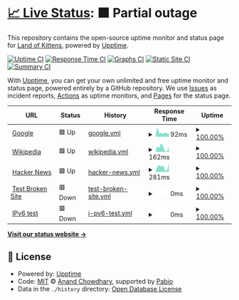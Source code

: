 # [📈 Live Status](https://Land-of-Kittens.github.io/Status): <!--live status--> **🟧 Partial outage**

This repository contains the open-source uptime monitor and status page for [Land of Kittens](https://landofkittens.community), powered by [Upptime](https://github.com/upptime/upptime).

[![Uptime CI](https://github.com/Land-of-Kittens/Status/workflows/Uptime%20CI/badge.svg)](https://github.com/Land-of-Kittens/Status/actions?query=workflow%3A%22Uptime+CI%22)
[![Response Time CI](https://github.com/Land-of-Kittens/Status/workflows/Response%20Time%20CI/badge.svg)](https://github.com/Land-of-Kittens/Status/actions?query=workflow%3A%22Response+Time+CI%22)
[![Graphs CI](https://github.com/Land-of-Kittens/Status/workflows/Graphs%20CI/badge.svg)](https://github.com/Land-of-Kittens/Status/actions?query=workflow%3A%22Graphs+CI%22)
[![Static Site CI](https://github.com/Land-of-Kittens/Status/workflows/Static%20Site%20CI/badge.svg)](https://github.com/Land-of-Kittens/Status/actions?query=workflow%3A%22Static+Site+CI%22)
[![Summary CI](https://github.com/Land-of-Kittens/Status/workflows/Summary%20CI/badge.svg)](https://github.com/Land-of-Kittens/Status/actions?query=workflow%3A%22Summary+CI%22)

With [Upptime](https://upptime.js.org), you can get your own unlimited and free uptime monitor and status page, powered entirely by a GitHub repository. We use [Issues](https://github.com/Land-of-Kittens/Status/issues) as incident reports, [Actions](https://github.com/Land-of-Kittens/Status/actions) as uptime monitors, and [Pages](https://Land-of-Kittens.github.io/Status) for the status page.

<!--start: status pages-->
<!-- This summary is generated by Upptime (https://github.com/upptime/upptime) -->
<!-- Do not edit this manually, your changes will be overwritten -->
<!-- prettier-ignore -->
| URL | Status | History | Response Time | Uptime |
| --- | ------ | ------- | ------------- | ------ |
| <img alt="" src="https://icons.duckduckgo.com/ip3/www.google.com.ico" height="13"> [Google](https://www.google.com) | 🟩 Up | [google.yml](https://github.com/Land-of-Kittens/Status/commits/HEAD/history/google.yml) | <details><summary><img alt="Response time graph" src="./graphs/google/response-time-week.png" height="20"> 92ms</summary><br><a href="https://Land-of-Kittens.github.io/Status/history/google"><img alt="Response time 123" src="https://img.shields.io/endpoint?url=https%3A%2F%2Fraw.githubusercontent.com%2FLand-of-Kittens%2FStatus%2FHEAD%2Fapi%2Fgoogle%2Fresponse-time.json"></a><br><a href="https://Land-of-Kittens.github.io/Status/history/google"><img alt="24-hour response time 71" src="https://img.shields.io/endpoint?url=https%3A%2F%2Fraw.githubusercontent.com%2FLand-of-Kittens%2FStatus%2FHEAD%2Fapi%2Fgoogle%2Fresponse-time-day.json"></a><br><a href="https://Land-of-Kittens.github.io/Status/history/google"><img alt="7-day response time 92" src="https://img.shields.io/endpoint?url=https%3A%2F%2Fraw.githubusercontent.com%2FLand-of-Kittens%2FStatus%2FHEAD%2Fapi%2Fgoogle%2Fresponse-time-week.json"></a><br><a href="https://Land-of-Kittens.github.io/Status/history/google"><img alt="30-day response time 105" src="https://img.shields.io/endpoint?url=https%3A%2F%2Fraw.githubusercontent.com%2FLand-of-Kittens%2FStatus%2FHEAD%2Fapi%2Fgoogle%2Fresponse-time-month.json"></a><br><a href="https://Land-of-Kittens.github.io/Status/history/google"><img alt="1-year response time 123" src="https://img.shields.io/endpoint?url=https%3A%2F%2Fraw.githubusercontent.com%2FLand-of-Kittens%2FStatus%2FHEAD%2Fapi%2Fgoogle%2Fresponse-time-year.json"></a></details> | <details><summary><a href="https://Land-of-Kittens.github.io/Status/history/google">100.00%</a></summary><a href="https://Land-of-Kittens.github.io/Status/history/google"><img alt="All-time uptime 100.00%" src="https://img.shields.io/endpoint?url=https%3A%2F%2Fraw.githubusercontent.com%2FLand-of-Kittens%2FStatus%2FHEAD%2Fapi%2Fgoogle%2Fuptime.json"></a><br><a href="https://Land-of-Kittens.github.io/Status/history/google"><img alt="24-hour uptime 100.00%" src="https://img.shields.io/endpoint?url=https%3A%2F%2Fraw.githubusercontent.com%2FLand-of-Kittens%2FStatus%2FHEAD%2Fapi%2Fgoogle%2Fuptime-day.json"></a><br><a href="https://Land-of-Kittens.github.io/Status/history/google"><img alt="7-day uptime 100.00%" src="https://img.shields.io/endpoint?url=https%3A%2F%2Fraw.githubusercontent.com%2FLand-of-Kittens%2FStatus%2FHEAD%2Fapi%2Fgoogle%2Fuptime-week.json"></a><br><a href="https://Land-of-Kittens.github.io/Status/history/google"><img alt="30-day uptime 100.00%" src="https://img.shields.io/endpoint?url=https%3A%2F%2Fraw.githubusercontent.com%2FLand-of-Kittens%2FStatus%2FHEAD%2Fapi%2Fgoogle%2Fuptime-month.json"></a><br><a href="https://Land-of-Kittens.github.io/Status/history/google"><img alt="1-year uptime 99.99%" src="https://img.shields.io/endpoint?url=https%3A%2F%2Fraw.githubusercontent.com%2FLand-of-Kittens%2FStatus%2FHEAD%2Fapi%2Fgoogle%2Fuptime-year.json"></a></details>
| <img alt="" src="https://icons.duckduckgo.com/ip3/en.wikipedia.org.ico" height="13"> [Wikipedia](https://en.wikipedia.org) | 🟩 Up | [wikipedia.yml](https://github.com/Land-of-Kittens/Status/commits/HEAD/history/wikipedia.yml) | <details><summary><img alt="Response time graph" src="./graphs/wikipedia/response-time-week.png" height="20"> 162ms</summary><br><a href="https://Land-of-Kittens.github.io/Status/history/wikipedia"><img alt="Response time 229" src="https://img.shields.io/endpoint?url=https%3A%2F%2Fraw.githubusercontent.com%2FLand-of-Kittens%2FStatus%2FHEAD%2Fapi%2Fwikipedia%2Fresponse-time.json"></a><br><a href="https://Land-of-Kittens.github.io/Status/history/wikipedia"><img alt="24-hour response time 207" src="https://img.shields.io/endpoint?url=https%3A%2F%2Fraw.githubusercontent.com%2FLand-of-Kittens%2FStatus%2FHEAD%2Fapi%2Fwikipedia%2Fresponse-time-day.json"></a><br><a href="https://Land-of-Kittens.github.io/Status/history/wikipedia"><img alt="7-day response time 162" src="https://img.shields.io/endpoint?url=https%3A%2F%2Fraw.githubusercontent.com%2FLand-of-Kittens%2FStatus%2FHEAD%2Fapi%2Fwikipedia%2Fresponse-time-week.json"></a><br><a href="https://Land-of-Kittens.github.io/Status/history/wikipedia"><img alt="30-day response time 234" src="https://img.shields.io/endpoint?url=https%3A%2F%2Fraw.githubusercontent.com%2FLand-of-Kittens%2FStatus%2FHEAD%2Fapi%2Fwikipedia%2Fresponse-time-month.json"></a><br><a href="https://Land-of-Kittens.github.io/Status/history/wikipedia"><img alt="1-year response time 229" src="https://img.shields.io/endpoint?url=https%3A%2F%2Fraw.githubusercontent.com%2FLand-of-Kittens%2FStatus%2FHEAD%2Fapi%2Fwikipedia%2Fresponse-time-year.json"></a></details> | <details><summary><a href="https://Land-of-Kittens.github.io/Status/history/wikipedia">100.00%</a></summary><a href="https://Land-of-Kittens.github.io/Status/history/wikipedia"><img alt="All-time uptime 100.00%" src="https://img.shields.io/endpoint?url=https%3A%2F%2Fraw.githubusercontent.com%2FLand-of-Kittens%2FStatus%2FHEAD%2Fapi%2Fwikipedia%2Fuptime.json"></a><br><a href="https://Land-of-Kittens.github.io/Status/history/wikipedia"><img alt="24-hour uptime 100.00%" src="https://img.shields.io/endpoint?url=https%3A%2F%2Fraw.githubusercontent.com%2FLand-of-Kittens%2FStatus%2FHEAD%2Fapi%2Fwikipedia%2Fuptime-day.json"></a><br><a href="https://Land-of-Kittens.github.io/Status/history/wikipedia"><img alt="7-day uptime 100.00%" src="https://img.shields.io/endpoint?url=https%3A%2F%2Fraw.githubusercontent.com%2FLand-of-Kittens%2FStatus%2FHEAD%2Fapi%2Fwikipedia%2Fuptime-week.json"></a><br><a href="https://Land-of-Kittens.github.io/Status/history/wikipedia"><img alt="30-day uptime 100.00%" src="https://img.shields.io/endpoint?url=https%3A%2F%2Fraw.githubusercontent.com%2FLand-of-Kittens%2FStatus%2FHEAD%2Fapi%2Fwikipedia%2Fuptime-month.json"></a><br><a href="https://Land-of-Kittens.github.io/Status/history/wikipedia"><img alt="1-year uptime 100.00%" src="https://img.shields.io/endpoint?url=https%3A%2F%2Fraw.githubusercontent.com%2FLand-of-Kittens%2FStatus%2FHEAD%2Fapi%2Fwikipedia%2Fuptime-year.json"></a></details>
| <img alt="" src="https://icons.duckduckgo.com/ip3/news.ycombinator.com.ico" height="13"> [Hacker News](https://news.ycombinator.com) | 🟩 Up | [hacker-news.yml](https://github.com/Land-of-Kittens/Status/commits/HEAD/history/hacker-news.yml) | <details><summary><img alt="Response time graph" src="./graphs/hacker-news/response-time-week.png" height="20"> 281ms</summary><br><a href="https://Land-of-Kittens.github.io/Status/history/hacker-news"><img alt="Response time 301" src="https://img.shields.io/endpoint?url=https%3A%2F%2Fraw.githubusercontent.com%2FLand-of-Kittens%2FStatus%2FHEAD%2Fapi%2Fhacker-news%2Fresponse-time.json"></a><br><a href="https://Land-of-Kittens.github.io/Status/history/hacker-news"><img alt="24-hour response time 490" src="https://img.shields.io/endpoint?url=https%3A%2F%2Fraw.githubusercontent.com%2FLand-of-Kittens%2FStatus%2FHEAD%2Fapi%2Fhacker-news%2Fresponse-time-day.json"></a><br><a href="https://Land-of-Kittens.github.io/Status/history/hacker-news"><img alt="7-day response time 281" src="https://img.shields.io/endpoint?url=https%3A%2F%2Fraw.githubusercontent.com%2FLand-of-Kittens%2FStatus%2FHEAD%2Fapi%2Fhacker-news%2Fresponse-time-week.json"></a><br><a href="https://Land-of-Kittens.github.io/Status/history/hacker-news"><img alt="30-day response time 320" src="https://img.shields.io/endpoint?url=https%3A%2F%2Fraw.githubusercontent.com%2FLand-of-Kittens%2FStatus%2FHEAD%2Fapi%2Fhacker-news%2Fresponse-time-month.json"></a><br><a href="https://Land-of-Kittens.github.io/Status/history/hacker-news"><img alt="1-year response time 301" src="https://img.shields.io/endpoint?url=https%3A%2F%2Fraw.githubusercontent.com%2FLand-of-Kittens%2FStatus%2FHEAD%2Fapi%2Fhacker-news%2Fresponse-time-year.json"></a></details> | <details><summary><a href="https://Land-of-Kittens.github.io/Status/history/hacker-news">100.00%</a></summary><a href="https://Land-of-Kittens.github.io/Status/history/hacker-news"><img alt="All-time uptime 100.00%" src="https://img.shields.io/endpoint?url=https%3A%2F%2Fraw.githubusercontent.com%2FLand-of-Kittens%2FStatus%2FHEAD%2Fapi%2Fhacker-news%2Fuptime.json"></a><br><a href="https://Land-of-Kittens.github.io/Status/history/hacker-news"><img alt="24-hour uptime 100.00%" src="https://img.shields.io/endpoint?url=https%3A%2F%2Fraw.githubusercontent.com%2FLand-of-Kittens%2FStatus%2FHEAD%2Fapi%2Fhacker-news%2Fuptime-day.json"></a><br><a href="https://Land-of-Kittens.github.io/Status/history/hacker-news"><img alt="7-day uptime 100.00%" src="https://img.shields.io/endpoint?url=https%3A%2F%2Fraw.githubusercontent.com%2FLand-of-Kittens%2FStatus%2FHEAD%2Fapi%2Fhacker-news%2Fuptime-week.json"></a><br><a href="https://Land-of-Kittens.github.io/Status/history/hacker-news"><img alt="30-day uptime 99.96%" src="https://img.shields.io/endpoint?url=https%3A%2F%2Fraw.githubusercontent.com%2FLand-of-Kittens%2FStatus%2FHEAD%2Fapi%2Fhacker-news%2Fuptime-month.json"></a><br><a href="https://Land-of-Kittens.github.io/Status/history/hacker-news"><img alt="1-year uptime 99.99%" src="https://img.shields.io/endpoint?url=https%3A%2F%2Fraw.githubusercontent.com%2FLand-of-Kittens%2FStatus%2FHEAD%2Fapi%2Fhacker-news%2Fuptime-year.json"></a></details>
| <img alt="" src="https://icons.duckduckgo.com/ip3/thissitedoesnotexist.koj.co.ico" height="13"> [Test Broken Site](https://thissitedoesnotexist.koj.co) | 🟥 Down | [test-broken-site.yml](https://github.com/Land-of-Kittens/Status/commits/HEAD/history/test-broken-site.yml) | <details><summary><img alt="Response time graph" src="./graphs/test-broken-site/response-time-week.png" height="20"> 0ms</summary><br><a href="https://Land-of-Kittens.github.io/Status/history/test-broken-site"><img alt="Response time 0" src="https://img.shields.io/endpoint?url=https%3A%2F%2Fraw.githubusercontent.com%2FLand-of-Kittens%2FStatus%2FHEAD%2Fapi%2Ftest-broken-site%2Fresponse-time.json"></a><br><a href="https://Land-of-Kittens.github.io/Status/history/test-broken-site"><img alt="24-hour response time 0" src="https://img.shields.io/endpoint?url=https%3A%2F%2Fraw.githubusercontent.com%2FLand-of-Kittens%2FStatus%2FHEAD%2Fapi%2Ftest-broken-site%2Fresponse-time-day.json"></a><br><a href="https://Land-of-Kittens.github.io/Status/history/test-broken-site"><img alt="7-day response time 0" src="https://img.shields.io/endpoint?url=https%3A%2F%2Fraw.githubusercontent.com%2FLand-of-Kittens%2FStatus%2FHEAD%2Fapi%2Ftest-broken-site%2Fresponse-time-week.json"></a><br><a href="https://Land-of-Kittens.github.io/Status/history/test-broken-site"><img alt="30-day response time 0" src="https://img.shields.io/endpoint?url=https%3A%2F%2Fraw.githubusercontent.com%2FLand-of-Kittens%2FStatus%2FHEAD%2Fapi%2Ftest-broken-site%2Fresponse-time-month.json"></a><br><a href="https://Land-of-Kittens.github.io/Status/history/test-broken-site"><img alt="1-year response time 0" src="https://img.shields.io/endpoint?url=https%3A%2F%2Fraw.githubusercontent.com%2FLand-of-Kittens%2FStatus%2FHEAD%2Fapi%2Ftest-broken-site%2Fresponse-time-year.json"></a></details> | <details><summary><a href="https://Land-of-Kittens.github.io/Status/history/test-broken-site">100.00%</a></summary><a href="https://Land-of-Kittens.github.io/Status/history/test-broken-site"><img alt="All-time uptime 100.00%" src="https://img.shields.io/endpoint?url=https%3A%2F%2Fraw.githubusercontent.com%2FLand-of-Kittens%2FStatus%2FHEAD%2Fapi%2Ftest-broken-site%2Fuptime.json"></a><br><a href="https://Land-of-Kittens.github.io/Status/history/test-broken-site"><img alt="24-hour uptime 100.00%" src="https://img.shields.io/endpoint?url=https%3A%2F%2Fraw.githubusercontent.com%2FLand-of-Kittens%2FStatus%2FHEAD%2Fapi%2Ftest-broken-site%2Fuptime-day.json"></a><br><a href="https://Land-of-Kittens.github.io/Status/history/test-broken-site"><img alt="7-day uptime 100.00%" src="https://img.shields.io/endpoint?url=https%3A%2F%2Fraw.githubusercontent.com%2FLand-of-Kittens%2FStatus%2FHEAD%2Fapi%2Ftest-broken-site%2Fuptime-week.json"></a><br><a href="https://Land-of-Kittens.github.io/Status/history/test-broken-site"><img alt="30-day uptime 100.00%" src="https://img.shields.io/endpoint?url=https%3A%2F%2Fraw.githubusercontent.com%2FLand-of-Kittens%2FStatus%2FHEAD%2Fapi%2Ftest-broken-site%2Fuptime-month.json"></a><br><a href="https://Land-of-Kittens.github.io/Status/history/test-broken-site"><img alt="1-year uptime 100.00%" src="https://img.shields.io/endpoint?url=https%3A%2F%2Fraw.githubusercontent.com%2FLand-of-Kittens%2FStatus%2FHEAD%2Fapi%2Ftest-broken-site%2Fuptime-year.json"></a></details>
| <img alt="" src="https://icons.duckduckgo.com/ip3/null.ico" height="13"> [IPv6 test](forwardemail.net) | 🟥 Down | [i-pv6-test.yml](https://github.com/Land-of-Kittens/Status/commits/HEAD/history/i-pv6-test.yml) | <details><summary><img alt="Response time graph" src="./graphs/i-pv6-test/response-time-week.png" height="20"> 0ms</summary><br><a href="https://Land-of-Kittens.github.io/Status/history/i-pv6-test"><img alt="Response time 0" src="https://img.shields.io/endpoint?url=https%3A%2F%2Fraw.githubusercontent.com%2FLand-of-Kittens%2FStatus%2FHEAD%2Fapi%2Fi-pv6-test%2Fresponse-time.json"></a><br><a href="https://Land-of-Kittens.github.io/Status/history/i-pv6-test"><img alt="24-hour response time 0" src="https://img.shields.io/endpoint?url=https%3A%2F%2Fraw.githubusercontent.com%2FLand-of-Kittens%2FStatus%2FHEAD%2Fapi%2Fi-pv6-test%2Fresponse-time-day.json"></a><br><a href="https://Land-of-Kittens.github.io/Status/history/i-pv6-test"><img alt="7-day response time 0" src="https://img.shields.io/endpoint?url=https%3A%2F%2Fraw.githubusercontent.com%2FLand-of-Kittens%2FStatus%2FHEAD%2Fapi%2Fi-pv6-test%2Fresponse-time-week.json"></a><br><a href="https://Land-of-Kittens.github.io/Status/history/i-pv6-test"><img alt="30-day response time 0" src="https://img.shields.io/endpoint?url=https%3A%2F%2Fraw.githubusercontent.com%2FLand-of-Kittens%2FStatus%2FHEAD%2Fapi%2Fi-pv6-test%2Fresponse-time-month.json"></a><br><a href="https://Land-of-Kittens.github.io/Status/history/i-pv6-test"><img alt="1-year response time 0" src="https://img.shields.io/endpoint?url=https%3A%2F%2Fraw.githubusercontent.com%2FLand-of-Kittens%2FStatus%2FHEAD%2Fapi%2Fi-pv6-test%2Fresponse-time-year.json"></a></details> | <details><summary><a href="https://Land-of-Kittens.github.io/Status/history/i-pv6-test">100.00%</a></summary><a href="https://Land-of-Kittens.github.io/Status/history/i-pv6-test"><img alt="All-time uptime 100.00%" src="https://img.shields.io/endpoint?url=https%3A%2F%2Fraw.githubusercontent.com%2FLand-of-Kittens%2FStatus%2FHEAD%2Fapi%2Fi-pv6-test%2Fuptime.json"></a><br><a href="https://Land-of-Kittens.github.io/Status/history/i-pv6-test"><img alt="24-hour uptime 100.00%" src="https://img.shields.io/endpoint?url=https%3A%2F%2Fraw.githubusercontent.com%2FLand-of-Kittens%2FStatus%2FHEAD%2Fapi%2Fi-pv6-test%2Fuptime-day.json"></a><br><a href="https://Land-of-Kittens.github.io/Status/history/i-pv6-test"><img alt="7-day uptime 100.00%" src="https://img.shields.io/endpoint?url=https%3A%2F%2Fraw.githubusercontent.com%2FLand-of-Kittens%2FStatus%2FHEAD%2Fapi%2Fi-pv6-test%2Fuptime-week.json"></a><br><a href="https://Land-of-Kittens.github.io/Status/history/i-pv6-test"><img alt="30-day uptime 100.00%" src="https://img.shields.io/endpoint?url=https%3A%2F%2Fraw.githubusercontent.com%2FLand-of-Kittens%2FStatus%2FHEAD%2Fapi%2Fi-pv6-test%2Fuptime-month.json"></a><br><a href="https://Land-of-Kittens.github.io/Status/history/i-pv6-test"><img alt="1-year uptime 100.00%" src="https://img.shields.io/endpoint?url=https%3A%2F%2Fraw.githubusercontent.com%2FLand-of-Kittens%2FStatus%2FHEAD%2Fapi%2Fi-pv6-test%2Fuptime-year.json"></a></details>

<!--end: status pages-->

[**Visit our status website →**](https://Land-of-Kittens.github.io/Status)

## 📄 License

- Powered by: [Upptime](https://github.com/upptime/upptime)
- Code: [MIT](./LICENSE) © [Anand Chowdhary](https://anandchowdhary.com), supported by [Pabio](https://pabio.com)
- Data in the `./history` directory: [Open Database License](https://opendatacommons.org/licenses/odbl/1-0/)
